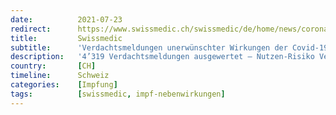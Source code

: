 ```yaml
---
date:          2021-07-23
redirect:      https://www.swissmedic.ch/swissmedic/de/home/news/coronavirus-covid-19/covid-19-vaccines-safety-update-3.html
title:         Swissmedic
subtitle:      'Verdachtsmeldungen unerwünschter Wirkungen der Covid-19 Impfungen in der Schweiz – Update'
description:   '4’319 Verdachtsmeldungen ausgewertet – Nutzen-Risiko Verhältnis der eingesetzten Impfstoffe bleibt positiv'
country:       [CH]
timeline:      Schweiz
categories:    [Impfung]
tags:          [swissmedic, impf-nebenwirkungen]
---
```

